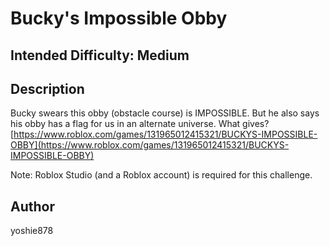 # Bucky's Impossible Obby

## Intended Difficulty: Medium

## Description

Bucky swears this obby (obstacle course) is IMPOSSIBLE. But he also says his obby has a flag for us in an alternate universe. What gives?
[https://www.roblox.com/games/131965012415321/BUCKYS-IMPOSSIBLE-OBBY](https://www.roblox.com/games/131965012415321/BUCKYS-IMPOSSIBLE-OBBY)

Note: Roblox Studio (and a Roblox account) is required for this challenge.

## Author
yoshie878
